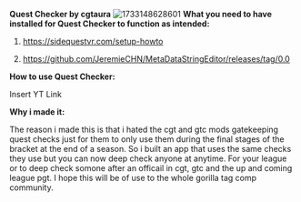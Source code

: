 **Quest Checker by cgtaura**
![1733148628601](https://github.com/user-attachments/assets/e8970c9b-e15f-4071-b94f-56dc128c4ab2)
**What you need to have installed for Quest Checker to function as intended:**

1. https://sidequestvr.com/setup-howto

2. https://github.com/JeremieCHN/MetaDataStringEditor/releases/tag/0.0

**How to use Quest Checker:**

Insert YT Link

**Why i made it:**

The reason i made this is that i hated the cgt and gtc mods gatekeeping quest checks just for them to only use them during the final stages of the bracket at the end of a season. So i built an app that uses the same checks they use but you can now deep check anyone at anytime. For your league or to deep check somone after an officail in cgt, gtc and the up and coming league pgt. I hope this will be of use to the whole gorilla tag comp community.
